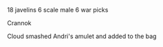 

18 javelins
6 scale male
6 war picks

Crannok

Cloud smashed Andri's amulet and added to the bag

